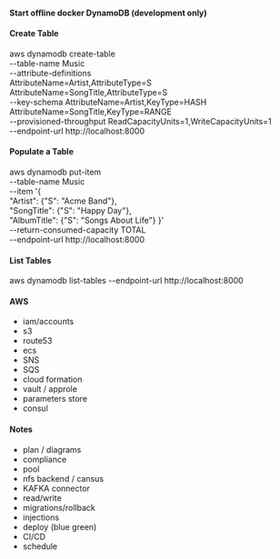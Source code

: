 #### Start offline docker DynamoDB (development only)


#### Create Table

aws dynamodb create-table \
    --table-name Music \
    --attribute-definitions \
        AttributeName=Artist,AttributeType=S \
        AttributeName=SongTitle,AttributeType=S \
    --key-schema AttributeName=Artist,KeyType=HASH AttributeName=SongTitle,KeyType=RANGE \
    --provisioned-throughput ReadCapacityUnits=1,WriteCapacityUnits=1 \
    --endpoint-url http://localhost:8000

#### Populate a Table

aws dynamodb put-item \
    --table-name Music \
    --item '{ \
        "Artist": {"S": "Acme Band"}, \
        "SongTitle": {"S": "Happy Day"}, \
        "AlbumTitle": {"S": "Songs About Life"} }' \
    --return-consumed-capacity TOTAL \
    --endpoint-url http://localhost:8000

#### List Tables

aws dynamodb list-tables --endpoint-url http://localhost:8000



#### AWS
- iam/accounts
- s3
- route53
- ecs
- SNS
- SQS
- cloud formation
- vault / approle
- parameters store
- consul

#### Notes
- plan / diagrams
- compliance
- pool
- nfs backend / cansus
- KAFKA connector
- read/write
- migrations/rollback
- injections
- deploy (blue green)
- CI/CD
- schedule





